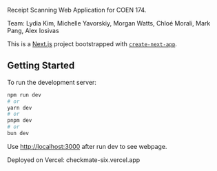 Receipt Scanning Web Application for COEN 174.

Team: Lydia Kim, Michelle Yavorskiy, Morgan Watts, Chloé Morali, Mark Pang, Alex Iosivas


This is a [Next.js](https://nextjs.org/) project bootstrapped with [`create-next-app`](https://github.com/vercel/next.js/tree/canary/packages/create-next-app).

## Getting Started

To run the development server:

```bash
npm run dev
# or
yarn dev
# or
pnpm dev
# or
bun dev
```

Use [http://localhost:3000](http://localhost:3000) after run dev to see webpage.

Deployed on Vercel: checkmate-six.vercel.app
